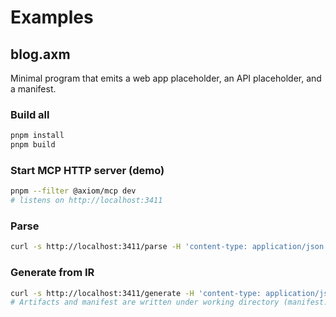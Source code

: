 
# Examples

## blog.axm
Minimal program that emits a web app placeholder, an API placeholder, and a manifest.

### Build all
```bash
pnpm install
pnpm build
```

### Start MCP HTTP server (demo)
```bash
pnpm --filter @axiom/mcp dev
# listens on http://localhost:3411
```

### Parse
```bash
curl -s http://localhost:3411/parse -H 'content-type: application/json' -d '{"source": "'$(cat examples/blog.axm | sed 's/"/\\\"/g')'"}'
```

### Generate from IR
```bash
curl -s http://localhost:3411/generate -H 'content-type: application/json' -d @examples/blog.ir.json
# Artifacts and manifest are written under working directory (manifest.json)
```
